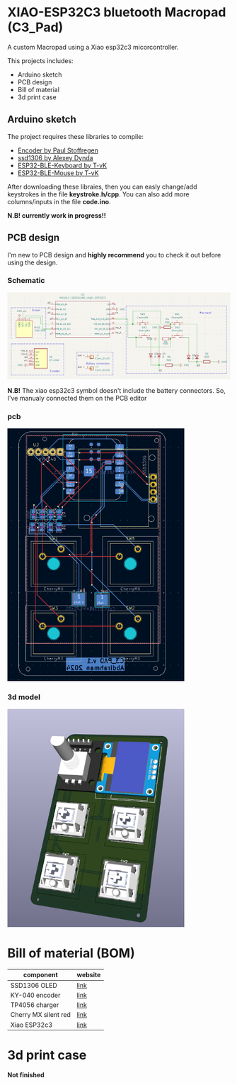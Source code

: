 # XIAO-ESP32C3 bluetooth Macropad (C3_Pad) 
A custom Macropad using a Xiao esp32c3 micorcontroller. 

This projects includes: 
- Arduino sketch
- PCB design
- Bill of material 
- 3d print case 

## Arduino sketch 
The project requires these libraries to compile: 
- [Encoder by Paul Stoffregen](https://github.com/PaulStoffregen/Encoder)
- [ssd1306 by Alexey Dynda](https://github.com/lexus2k/ssd1306)
- [ESP32-BLE-Keyboard by T-vK](https://github.com/T-vK/ESP32-BLE-Keyboard)
- [ESP32-BLE-Mouse by T-vK](https://github.com/T-vK/ESP32-BLE-Keyboard)

After downloading these libraies, then you can easly change/add keystrokes in the file __keystroke.h/cpp__. You can also add more columns/inputs in the file __code.ino__. 

__N.B! currently work in progress!!__ 

## PCB design
I'm new to PCB design and __highly recommend__ you to check it out before using the design. 

### Schematic 
<img src="schematic.png" width="1000">

__N.B!__ 
The xiao esp32c3 symbol doesn't include the battery connectors. So, I've manualy connected them on the PCB editor

### pcb
<img src="pcb.png" alt="drawing" width="400"/>

### 3d model
<img src="3d model.png" alt="drawing" width="400"/>

# Bill of material (BOM)
| component             | website | 
| --------              | ------- |
| SSD1306 OLED          | [link](https://www.amazon.com/HiLetgo-Adafruit-Beaglebones-Raspberry-Optional/dp/B06XRBYJR8?th=1)    |
| KY-040 encoder        | [link](https://www.amazon.com/JTAREA-KY-040-Encoder-Encoders-Modules/dp/B0D2TW63G1/ref=sr_1_1_sspa?)   |
| TP4056 charger        | [link](https://www.amazon.com/HiLetgo-Lithium-Charging-Protection-Functions/dp/B07PKND8KG/ref=sr_1_1_sspa?)    |
| Cherry MX silent red  | [link](https://www.amazon.com/Cherry-MX-RGB-Mechanical-Keyboard/dp/B0CBS4QYXS/ref=sr_1_1?)    |
| Xiao ESP32c3          | [link](https://www.seeedstudio.com/Seeed-XIAO-ESP32C3-p-5431.html)     |

# 3d print case 
__Not finished__ 